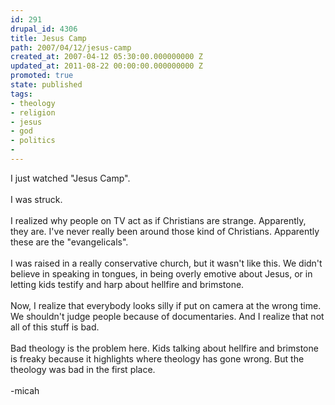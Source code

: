 ```yaml
---
id: 291
drupal_id: 4306
title: Jesus Camp
path: 2007/04/12/jesus-camp
created_at: 2007-04-12 05:30:00.000000000 Z
updated_at: 2011-08-22 00:00:00.000000000 Z
promoted: true
state: published
tags:
- theology
- religion
- jesus
- god
- politics
- 
---
```

I just watched "Jesus Camp".<br /><br />I was struck.<br /><br />I realized why people on TV act as if Christians are strange. Apparently, they are. I've never really been around those kind of Christians. Apparently these are the "evangelicals".<br /><br />I was raised in a really conservative church, but it wasn't like this. We didn't believe in speaking in tongues, in being overly emotive about Jesus, or in letting kids testify and harp about hellfire and brimstone.<br /><br />Now, I realize that everybody looks silly if put on camera at the wrong time. We shouldn't judge people because of documentaries. And I realize that not all of this stuff is bad.<br /><br />Bad theology is the problem here. Kids talking about hellfire and brimstone is freaky because it highlights where theology has gone wrong. But the theology was bad in the first place.<br /><br />-micah
